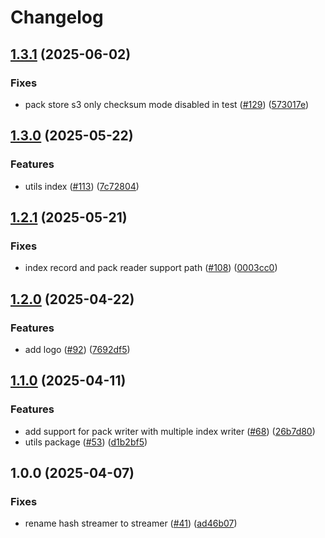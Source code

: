 # Changelog

## [1.3.1](https://github.com/vasco-santos/hash-stream/compare/streamer-v1.3.0...streamer-v1.3.1) (2025-06-02)


### Fixes

* pack store s3 only checksum mode disabled in test ([#129](https://github.com/vasco-santos/hash-stream/issues/129)) ([573017e](https://github.com/vasco-santos/hash-stream/commit/573017e70242c01d61afd2b24c1906d33aa57451))

## [1.3.0](https://github.com/vasco-santos/hash-stream/compare/streamer-v1.2.1...streamer-v1.3.0) (2025-05-22)


### Features

* utils index ([#113](https://github.com/vasco-santos/hash-stream/issues/113)) ([7c72804](https://github.com/vasco-santos/hash-stream/commit/7c7280490f26f01a5413c3c784bcbea6e5f87252))

## [1.2.1](https://github.com/vasco-santos/hash-stream/compare/streamer-v1.2.0...streamer-v1.2.1) (2025-05-21)


### Fixes

* index record and pack reader support path ([#108](https://github.com/vasco-santos/hash-stream/issues/108)) ([0003cc0](https://github.com/vasco-santos/hash-stream/commit/0003cc094f86fdda90043c0a2519b8860854af06))

## [1.2.0](https://github.com/vasco-santos/hash-stream/compare/streamer-v1.1.0...streamer-v1.2.0) (2025-04-22)


### Features

* add logo ([#92](https://github.com/vasco-santos/hash-stream/issues/92)) ([7692df5](https://github.com/vasco-santos/hash-stream/commit/7692df523d8b1814e92c60d94bf31bd811a33876))

## [1.1.0](https://github.com/vasco-santos/hash-stream/compare/streamer-v1.0.0...streamer-v1.1.0) (2025-04-11)


### Features

* add support for pack writer with multiple index writer ([#68](https://github.com/vasco-santos/hash-stream/issues/68)) ([26b7d80](https://github.com/vasco-santos/hash-stream/commit/26b7d80d64d3f6402096c191ed486d1b7431c892))
* utils package ([#53](https://github.com/vasco-santos/hash-stream/issues/53)) ([d1b2bf5](https://github.com/vasco-santos/hash-stream/commit/d1b2bf5702ce394dca4e6f3812712d556621fd4f))

## 1.0.0 (2025-04-07)


### Fixes

* rename hash streamer to streamer ([#41](https://github.com/vasco-santos/hash-stream/issues/41)) ([ad46b07](https://github.com/vasco-santos/hash-stream/commit/ad46b070095edbe8c3b3bcfe12a68fba99a1a24b))
